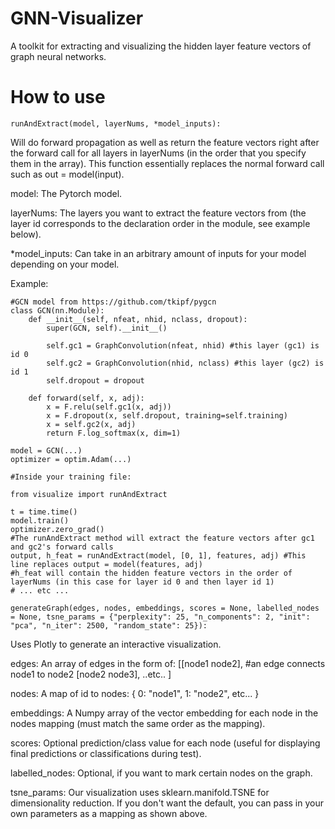 # GNN-Visualizer
A toolkit for extracting and visualizing the hidden layer feature vectors of graph neural networks.

# How to use

``` runAndExtract(model, layerNums, *model_inputs): ```

Will do forward propagation as well as return the feature vectors right after the forward call for all layers in layerNums (in the order that you specify them in the array). This function essentially replaces the normal forward call such as out = model(input). 

model: The Pytorch model.

layerNums: The layers you want to extract the feature vectors from (the layer id corresponds to the declaration order in the module, see example below).

*model_inputs: Can take in an arbitrary amount of inputs for your model depending on your model.

Example:
```
#GCN model from https://github.com/tkipf/pygcn
class GCN(nn.Module):
    def __init__(self, nfeat, nhid, nclass, dropout):
        super(GCN, self).__init__()
      
        self.gc1 = GraphConvolution(nfeat, nhid) #this layer (gc1) is id 0
        self.gc2 = GraphConvolution(nhid, nclass) #this layer (gc2) is id 1
        self.dropout = dropout

    def forward(self, x, adj):
        x = F.relu(self.gc1(x, adj))
        x = F.dropout(x, self.dropout, training=self.training)
        x = self.gc2(x, adj)
        return F.log_softmax(x, dim=1)
        
model = GCN(...)
optimizer = optim.Adam(...)
        
#Inside your training file:

from visualize import runAndExtract

t = time.time()
model.train()
optimizer.zero_grad()
#The runAndExtract method will extract the feature vectors after gc1 and gc2's forward calls
output, h_feat = runAndExtract(model, [0, 1], features, adj) #This line replaces output = model(features, adj)
#h_feat will contain the hidden feature vectors in the order of layerNums (in this case for layer id 0 and then layer id 1)
# ... etc ...   
```

```
generateGraph(edges, nodes, embeddings, scores = None, labelled_nodes = None, tsne_params = {"perplexity": 25, "n_components": 2, "init": "pca", "n_iter": 2500, "random_state": 25}):
```
Uses Plotly to generate an interactive visualization.

edges: An array of edges in the form of:
[[node1 node2], #an edge connects node1 to node2
[node2 node3],
..etc..
]

nodes: A map of id to nodes:
{ 0: "node1",
1: "node2", 
etc...
}

embeddings: A Numpy array of the vector embedding for each node in the nodes mapping (must match the same order as the mapping).

scores: Optional prediction/class value for each node (useful for displaying final predictions or classifications during test).

labelled_nodes: Optional, if you want to mark certain nodes on the graph.

tsne_params: Our visualization uses sklearn.manifold.TSNE for dimensionality reduction. If you don't want the default, you can pass in your own parameters as a mapping as shown above.





